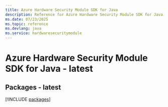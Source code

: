 ```yaml
---
title: Azure Hardware Security Module SDK for Java
description: Reference for Azure Hardware Security Module SDK for Java
ms.date: 07/23/2025
ms.topic: reference
ms.devlang: java
ms.service: hardwaresecuritymodule
---
```

# Azure Hardware Security Module SDK for Java - latest
## Packages - latest
[!INCLUDE [packages](hardware-security-module-index.md)]